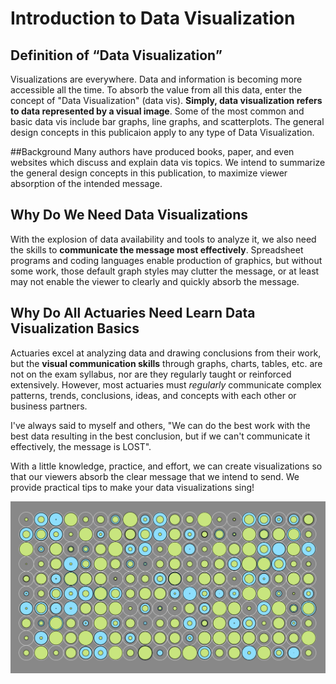 # Introduction to Data Visualization

## Definition of “Data Visualization”
Visualizations are everywhere. Data and information is becoming more accessible all the time. To absorb the value from all this data, enter the concept of "Data Visualization" (data vis). **Simply, data visualization refers to data represented by a visual image**. Some of the most common and basic data vis include bar graphs, line graphs, and scatterplots. The general design concepts in this publicaion apply to any type of Data Visualization.

##Background
Many authors have produced books, paper, and even websites which discuss and explain data vis topics. We intend to summarize the general design concepts in this publication, to maximize viewer absorption of the intended message.

## Why Do We Need Data Visualizations
With the explosion of data availability and tools to analyze it, we also need the skills to **communicate the message most effectively**. Spreadsheet programs and coding languages enable production of graphics, but without some work, those default graph styles may clutter the message, or at least may not enable the viewer to clearly and quickly absorb the message. 

## Why Do All Actuaries Need Learn Data Visualization Basics
Actuaries excel at analyzing data and drawing conclusions from their work, but the **visual communication skills** through graphs, charts, tables, etc. are not on the exam syllabus, nor are they regularly taught or reinforced extensively. However, most actuaries must _regularly_ communicate complex patterns, trends, conclusions, ideas, and concepts with each other or business partners.

I've always said to myself and others, "We can do the best work with the best data resulting in the best conclusion, but if we can't communicate it effectively, the message is LOST".

With a little knowledge, practice, and effort, we can create visualizations so that our viewers absorb the clear message that we intend to send. We provide practical tips to make your data visualizations sing!

![Test](figures/test_01.png)
